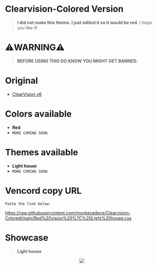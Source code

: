 # Clearvision-Colored Version
> **I did not make this theme. I just edited it so it would be red.**
I hope you like it!

# ⚠️WARNING⚠️
> **BEFORE USING THIS DO KNOW YOU MIGHT GET BANNED.**

# Original
- [ClearVision v6](https://github.com/ClearVision/ClearVision-v6)

# Colors available
- **Red**
- `MORE COMING SOON` 
# Themes available
- **Light house**
- `MORE COMING SOON`

# Vencord copy URL

```Paste the link below.```

https://raw.githubusercontent.com/monkeyadece/Clearvision-Colored/main/Red%20vision%20%7C%20Light%20house.css

# Showcase
> **Light house**

<p align="center">
<img src="/showcase/lighthouse_showcase.png">
